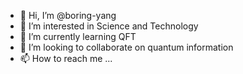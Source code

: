 - 👋 Hi, I’m @boring-yang
- 👀 I’m interested in Science and Technology
- 🌱 I’m currently learning QFT
- 💞️ I’m looking to collaborate on quantum information
- 📫 How to reach me ...

<!---
cyliu-hep/cyliu-hep is a ✨ special ✨ repository because its `README.md` (this file) appears on your GitHub profile.
You can click the Preview link to take a look at your changes.
--->
